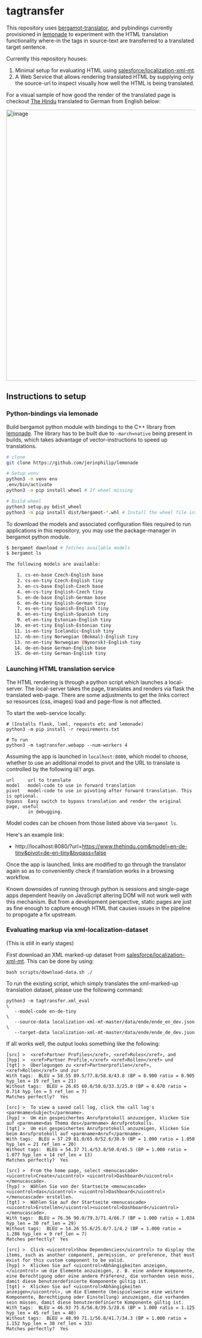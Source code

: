# tagtransfer


This repository uses
[bergamot-translator](https://github.com/browsermt/bergamot-translator), and
pybindings currently provisioned in
[lemonade](https://github.com/jerinphilip/lemonade) to experiment with the
HTML translation functionality where-in the tags in source-text are transferred
to a translated target sentence.

Currently this repository houses:

1. Minimal setup for evaluating HTML using
   [salesforce/localization-xml-mt](https://github.com/salesforce/localization-xml-mt).
2. A Web Service that allows rendering translated HTML by supplying only the
   source-url to inspect visually how well the HTML is being translated. 


For a visual sample of how good the render of the translated page is checkout
[The Hindu](https://www.thehindu.com/) translated to German from English below:

<img width="720" alt="image" src="https://user-images.githubusercontent.com/727292/148254241-d658706f-b99a-4b65-a422-a9d336a550a0.png">


## Instructions to setup

### Python-bindings via lemonade

Build bergamot python module with bindings to the C++ library from
[lemonade](https://github.com/jerinphilip/lemonade). The library has to be
built due to `-march=native` being present in builds, which
takes advantage of vector-instructions to speed up translations.

```bash
# clone
git clone https://github.com/jerinphilip/lemonade

# Setup venv
python3 -m venv env
.env/bin/activate
python3 -m pip install wheel # If wheel missing

# Build wheel
python3 setup.py bdist_wheel
python3 -m pip install dist/bergamot-*.whl # Install the wheel file into virtual environment.
```

To download the models and associated configuration files required to run
applications in this repository, you may use the package-manager in bergamot
python module.


```bash
$ bergamot download # fetches available models
$ bergamot ls

The following models are available:

    1. cs-en-base Czech-English base
    2. cs-en-tiny Czech-English tiny
    3. en-cs-base English-Czech base
    4. en-cs-tiny English-Czech tiny
    5. en-de-base English-German base
    6. en-de-tiny English-German tiny
    7. es-en-tiny Spanish-English tiny
    8. en-es-tiny English-Spanish tiny
    9. et-en-tiny Estonian-English tiny
   10. en-et-tiny English-Estonian tiny
   11. is-en-tiny Icelandic-English tiny
   12. nb-en-tiny Norwegian (Bokmal)-English tiny
   13. nn-en-tiny Norwegian (Nynorsk)-English tiny
   14. de-en-base German-English base
   15. de-en-tiny German-English tiny

```

### Launching HTML translation service

The HTML rendering is through a python script which launches a local-server.
The local-server takes the page, translates and renders via flask the
translated web-page. There are some adjustments to get the links correct so
resources (css, images) load and page-flow is not affected.

To start the web-service locally:

```
# (Installs flask, lxml, requests etc and lemonade)
python3 -m pip install -r requirements.txt 

# To run
python3 -m tagtransfer.webapp --num-workers 4
``` 

Assuming the app is launched in `localhost:8080`, which model to choose,
whether to use an additional model to pivot and the URL to translate is
controlled by the following `GET` args.

```
url     url to translate
model   model-code to use in forward translation
pivot   model-code to use in pivoting after forward translation. This is optional.
bypass  Easy switch to bypass translation and render the original page, useful
        in debugging.
```

Model codes can be chosen from those listed above via `bergamot ls`.

Here's an example link:
* http://localhost:8080/?url=https://www.thehindu.com&model=en-de-tiny&pivot=de-en-tiny&bypass=false

Once the app is launched, links are modified to go through the translator again
so as to conveniently check if translation works in a browsing workflow.


Known downsides of running through python is sessions and single-page apps
dependent heavily on JavaScript altering DOM will not work well with this
mechanism. But from a development perspective, static pages are just as fine
enough to capture enough HTML that causes issues in the pipeline to propogate a
fix upstream.


### Evaluating markup via xml-localization-dataset

(This is still in early stages)

First download an XML marked-up dataset from
[salesforce/localization-xml-mt](https://github.com/salesforce/localization-xml-mt).
This can be done by using:

```
bash scripts/download-data.sh ./
```


To run the existing script, which simply translates the xml-marked-up
translation dataset, please use the following command:

```
python3 -m tagtransfer.xml_eval                                        \
   --model-code en-de-tiny                                             \
   --source-data localization-xml-mt-master/data/ende/ende_en_dev.json \
   --target-data localization-xml-mt-master/data/ende/ende_de_dev.json 
```

If all works well, the output looks something like the following:

```
[src] >  <xref>Partner Profiles</xref>, <xref>Roles</xref>, and
[hyp] >  <xref>Partner Profile,</xref> <xref>Rollen</xref> und
[tgt] >  Überlegungen zu <xref>Partnerprofilen</xref>, <xref>Rollen</xref> und zur
With tags:  BLEU = 58.55 89.5/77.8/58.8/43.8 (BP = 0.900 ratio = 0.905 hyp_len = 19 ref_len = 21)
Without tags:  BLEU = 26.65 60.0/50.0/33.3/25.0 (BP = 0.670 ratio = 0.714 hyp_len = 5 ref_len = 7)
Matches perfectly?  Yes

[src] >  To view a saved call log, click the call log's <parmname>Subject</parmname>.
[hyp] >  Um ein gespeichertes Anrufprotokoll anzuzeigen, klicken Sie auf <parmname>das Thema des</parmname> Anrufprotokolls.
[tgt] >  Um ein gespeichertes Anrufprotokoll anzuzeigen, klicken Sie beim Anrufprotokoll auf <parmname>Anruf</parmname>.
With tags:  BLEU = 57.29 81.0/65.0/52.6/38.9 (BP = 1.000 ratio = 1.050 hyp_len = 21 ref_len = 20)
Without tags:  BLEU = 54.37 71.4/53.8/50.0/45.5 (BP = 1.000 ratio = 1.077 hyp_len = 14 ref_len = 13)
Matches perfectly?  Yes

[src] >  From the home page, select <menucascade><uicontrol>Create</uicontrol> <uicontrol>Dashboard</uicontrol></menucascade>.
[hyp] >  Wählen Sie von der Startseite <menucascade><uicontrol>das</uicontrol> <uicontrol>Dashboard</uicontrol></menucascade> erstellen.
[tgt] >  Wählen Sie auf der Startseite <menucascade><uicontrol>Erstellen</uicontrol><uicontrol>Dashboard</uicontrol></menucascade>.
With tags:  BLEU = 76.36 90.0/79.3/71.4/66.7 (BP = 1.000 ratio = 1.034 hyp_len = 30 ref_len = 29)
Without tags:  BLEU = 14.26 55.6/25.0/7.1/4.2 (BP = 1.000 ratio = 1.286 hyp_len = 9 ref_len = 7)
Matches perfectly?  Yes

[src] >  Click <uicontrol>Show Dependencies</uicontrol> to display the items, such as another component, permission, or preference, that must exist for this custom component to be valid.
[hyp] >  Klicken Sie auf <uicontrol>Abhängigkeiten anzeigen,</uicontrol> um die Elemente anzuzeigen, z. B. eine andere Komponente, eine Berechtigung oder eine andere Präferenz, die vorhanden sein muss, damit diese benutzerdefinierte Komponente gültig ist.
[tgt] >  Klicken Sie auf <uicontrol>Abhängigkeiten anzeigen</uicontrol>, um die Elemente (beispielsweise eine weitere Komponente, Berechtigung oder Einstellung) anzuzeigen, die vorhanden sein müssen, damit diese benutzerdefinierte Komponente gültig ist.
With tags:  BLEU = 46.93 75.6/56.8/39.5/28.6 (BP = 1.000 ratio = 1.125 hyp_len = 45 ref_len = 40)
Without tags:  BLEU = 48.99 71.1/56.8/41.7/34.3 (BP = 1.000 ratio = 1.152 hyp_len = 38 ref_len = 33)
Matches perfectly?  Yes
```


